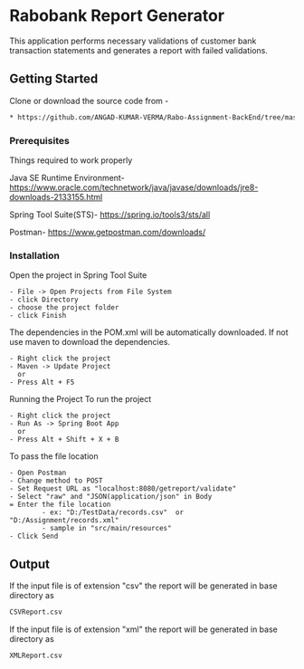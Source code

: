 # Rabobank Report Generator
This application performs necessary validations of customer bank transaction statements and generates a report with failed validations.

## Getting Started
Clone or download the source code from -
```bash
* https://github.com/ANGAD-KUMAR-VERMA/Rabo-Assignment-BackEnd/tree/master/csv-xml-validator
```

### Prerequisites
Things required to work properly

Java SE Runtime Environment- https://www.oracle.com/technetwork/java/javase/downloads/jre8-downloads-2133155.html

Spring Tool Suite(STS)- https://spring.io/tools3/sts/all

Postman- https://www.getpostman.com/downloads/

### Installation
Open the project in Spring Tool Suite

	- File -> Open Projects from File System 
	- click Directory
	- choose the project folder
	- click Finish
The dependencies in the POM.xml will be automatically downloaded. If not use maven to download the dependencies.

	- Right click the project
	- Maven -> Update Project
	  or
	- Press Alt + F5
Running the Project
To run the project

	- Right click the project
	- Run As -> Spring Boot App
	  or
	- Press Alt + Shift + X + B
To pass the file location

	- Open Postman
	- Change method to POST
	- Set Request URL as "localhost:8080/getreport/validate"
	- Select "raw" and "JSON(application/json" in Body
	= Enter the file location 
			- ex: "D:/TestData/records.csv"	 or "D:/Assignment/records.xml"
			- sample in "src/main/resources"
	- Click Send
	
## Output
If the input file is of extension "csv" the report will be generated in base directory as
```bash
CSVReport.csv
```

If the input file is of extension "xml" the report will be generated in base directory as
```bash
XMLReport.csv
```
